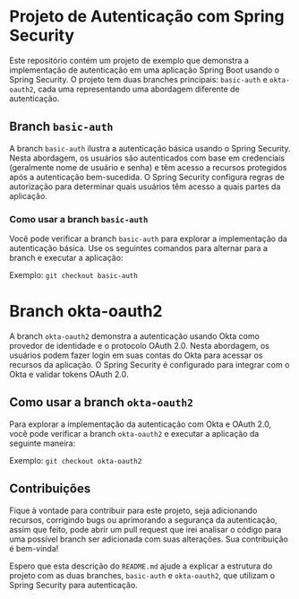 # Projeto de Autenticação com Spring Security

Este repositório contém um projeto de exemplo que demonstra a implementação de autenticação em uma aplicação Spring Boot usando o Spring Security. O projeto tem duas branches principais: `basic-auth` e `okta-oauth2`, cada uma representando uma abordagem diferente de autenticação.

## Branch `basic-auth`

A branch `basic-auth` ilustra a autenticação básica usando o Spring Security. Nesta abordagem, os usuários são autenticados com base em credenciais (geralmente nome de usuário e senha) e têm acesso a recursos protegidos após a autenticação bem-sucedida. O Spring Security configura regras de autorização para determinar quais usuários têm acesso a quais partes da aplicação.

### Como usar a branch `basic-auth`

Você pode verificar a branch `basic-auth` para explorar a implementação da autenticação básica. Use os seguintes comandos para alternar para a branch e executar a aplicação:

Exemplo: `git checkout basic-auth`

# Branch okta-oauth2

A branch `okta-oauth2` demonstra a autenticação usando Okta como provedor de identidade e o protocolo OAuth 2.0. Nesta abordagem, os usuários podem fazer login em suas contas do Okta para acessar os recursos da aplicação. O Spring Security é configurado para integrar com o Okta e validar tokens OAuth 2.0.

## Como usar a branch `okta-oauth2`

Para explorar a implementação da autenticação com Okta e OAuth 2.0, você pode verificar a branch `okta-oauth2` e executar a aplicação da seguinte maneira:

Exemplo: `git checkout okta-oauth2`

## Contribuições

Fique à vontade para contribuir para este projeto, seja adicionando recursos, corrigindo bugs ou aprimorando a segurança da autenticação, assim que feito, pode abrir um pull request que irei analisar o código para uma possível branch ser adicionada com suas alterações. Sua contribuição é bem-vinda!

Espero que esta descrição do `README.md` ajude a explicar a estrutura do projeto com as duas branches, `basic-auth` e `okta-oauth2`, que utilizam o Spring Security para autenticação.
